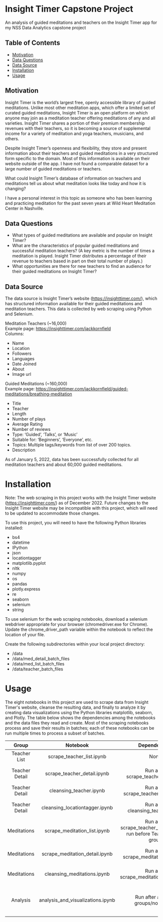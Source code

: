 # Insight Timer Capstone Project
An analysis of guided meditations and teachers on the Insight Timer app for my NSS Data Analytics capstone project

## Table of Contents
- [Motivation](#motivation)
- [Data Questions](#data-questions)
- [Data Source](#data-source)
- [Installation](#installation)
- [Usage](#usage)

## Motivation
Insight Timer is the world’s largest free, openly accessible library of guided meditations. Unlike most other meditation apps, which offer a limited set of curated guided meditations, Insight Timer is an open platform on which anyone may join as a meditation teacher offering meditations of any and all varieties. Insight Timer shares a portion of their premium membership revenues with their teachers, so it is becoming a source of supplemental income for a variety of meditation and yoga teachers, musicians, and others.

Despite Insight Timer’s openness and flexibility, they store and present information about their teachers and guided meditations in a very structured form specific to the domain. Most of this information is available on their website outside of the app. I have not found a comparable dataset for a large number of guided meditations or teachers.

What could Insight Timer’s database of information on teachers and meditations tell us about what meditation looks like today and how it is changing?

I have a personal interest in this topic as someone who has been learning and practicing meditation for the past seven years at Wild Heart Meditation Center in Nashville.

## Data Questions
- What types of guided meditations are available and popular on Insight Timer?
- What are the characteristics of popular guided meditations and successful meditation teachers? (A key metric is the number of times a meditation is played. Insight Timer distributes a percentage of their revenue to teachers based in part on their total number of plays.)
- What opportunities are there for new teachers to find an audience for their guided meditations on Insight Timer?

## Data Source
The data source is Insight Timer’s website (https://insighttimer.com/), which has structured information available for their guided meditations and meditation teachers. This data is collected by web scraping using Python and Selenium.

Meditation Teachers (~16,000) <br>
Example page: https://insighttimer.com/jackkornfield  <br>
Columns: <br>
- Name
- Location
- Followers
- Languages
- Date Joined
- About
- Image url

Guided Meditations (~160,000)  <br>
Example page: https://insighttimer.com/jackkornfield/guided-meditations/breathing-meditation  <br>
- Title
- Teacher
- Length
- Number of plays
- Average Rating
- Number of reviews
- Type: ‘Guided’, ‘Talks’, or ‘Music’
- Suitable for: ‘Beginners’, ‘Everyone’, etc.
- Topics: Multiple tags/keywords from list of over 200 topics.
- Description

As of January 5, 2022, data has been successfully collected for all meditation teachers and about 60,000 guided meditations.

# Installation
Note: The web scraping in this project works with the Insight Timer website (https://insighttimer.com/) as of December 2022. Future changes to the Insight Timer website may be incompatible with this project, which will need to be updated to accommodate those changes.

To use this project, you will need to have the following Python libraries installed:
- bs4
- datetime
- IPython
- json
- locationtagger
- matplotlib.pyplot
- nltk
- numpy
- os
- pandas
- plotly.express
- re
- seaborn
- selenium
- string

To use selenium for the web scraping notebooks, download a selenium webdriver appropriate for your browser (chromedriver.exe for Chrome). Update the chrome_driver_path variable within the notebook to reflect the location of your file.

Create the following subdirectories within your local project directory:
- /data
- /data/med_detail_batch_files
- /data/med_list_batch_files
- /data/teacher_batch_files

# Usage
The eight notebooks in this project are used to scrape data from Insight Timer's website, cleanse the resulting data, and finally to analyze it by creating data visualizations using the Python libraries matplotlib, seaborn, and Plotly. The table below shows the dependencies among the notebooks and the data files they read and create. Most of the scraping notebooks process and save their results in batches; each of these notebooks can be run multiple times to process a subset of batches.

| Group | Notebook | Dependencies | Data Files Read | Data Files Created |
| :----: | :----: | :----: | :----: | :----: |
| Teacher List | scrape_teacher_list.ipynb | None | None (web scraping only) | teachers_list_df.csv |
| Teacher Detail | scrape_teacher_detail.ipynb | Run after scrape_teacher_list.ipynb | teachers_list_df.csv, teachers_batch_list.csv | teachers_batch_list.csv, batch files in /data/teacher_batch_files |
| Teacher Detail | cleansing_teacher.ipynb | Run after scrape_teacher_detail.ipynb | batch files in /data/teacher_batch_files | teachers_df.csv, teachers_languages_df.csv |
| Teacher Detail | cleansing_locationtagger.ipynb | Run after cleansing_teacher.ipynb | teachers_df.csv | Updates teachers_df.csv, adding city and country columns |
| Meditations | scrape_meditation_list.ipynb | Run after scrape_teacher_list.ipynb; Can run before Teacher Detail group | teachers_list_df.csv, med_list_batches.csv | med_list_batches.csv, batch files in /data/med_list_batch_files |
| Meditations | scrape_meditation_detail.ipynb | Run after scrape_meditation_list.ipynb | med_detail_batch_df.csv, batch files in /data/med_list_batch_files | med_detail_batch.csv, batch files in /data/med_detail_batch_files |
| Meditations | cleansing_meditations.ipynb | Run after scrape_meditation_detail.ipynb | batch files in /data/med_detail_batch_files | meditations_df, meditations_topics_df.csv, topics_df.csv |
| Analysis | analysis_and_visualizations.ipynb | Run after all other groups/notebooks | teachers_df.csv, teachers_languages_df.csv, meditations_df.csv, topics_df.csv, meditations_topics_df.csv |
